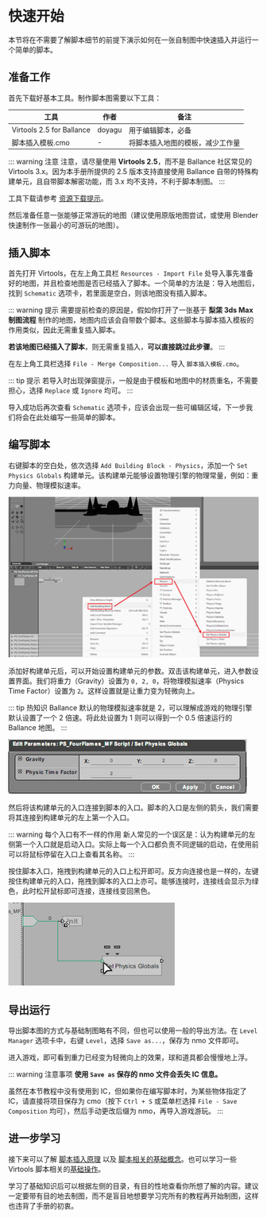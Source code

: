 # 快速开始

本节将在不需要了解脚本细节的前提下演示如何在一张自制图中快速插入并运行一个简单的脚本。

## 准备工作

首先下载好基本工具。制作脚本图需要以下工具：

| 工具                      | 作者   | 备注                             |
| ------------------------- | ------ | -------------------------------- |
| Virtools 2.5 for Ballance | doyagu | 用于编辑脚本，必备               |
| 脚本插入模板.cmo          | -      | 将脚本插入地图的模板，减少工作量 |

::: warning 注意
注意，请尽量使用 **Virtools 2.5**，而不是 Ballance 社区常见的 Virtools 3.x。因为本手册所提供的 2.5 版本支持直接使用 Ballance 自带的特殊构建单元，且自带脚本解密功能，而 3.x 均不支持，不利于脚本制图。
:::

工具下载请参考 [资源下载提示](../../mapping/intro/installations#资源下载提示)。

然后准备任意一张能够正常游玩的地图（建议使用原版地图尝试，或使用 Blender 快速制作一张最小的可游玩的地图）。

## 插入脚本

首先打开 Virtools，在左上角工具栏 `Resources - Import File` 处导入事先准备好的地图，并且检查地图是否已经插入了脚本。一个简单的方法是：导入地图后，找到 `Schematic` 选项卡，若里面是空白，则该地图没有插入脚本。

::: warning 提示
需要提前检查的原因是，假如你打开了一张基于 **梨栠 3ds Max 制图流程** 制作的地图，地图内应该会自带数个脚本。这些脚本与脚本插入模板的作用类似，因此无需重复插入脚本。

**若该地图已经插入了脚本**，则无需重复插入，**可以直接跳过此步骤**。
:::

在左上角工具栏选择 `File - Merge Composition...` 导入 `脚本插入模板.cmo`。

::: tip 提示
若导入时出现弹窗提示，一般是由于模板和地图中的材质重名，不需要担心，选择 `Replace` 或 `Ignore` 均可。
:::

导入成功后再次查看 `Schematic` 选项卡，应该会出现一些可编辑区域，下一步我们将会在此处编写一些简单的脚本。

## 编写脚本

右键脚本的空白处，依次选择 `Add Building Block - Physics`，添加一个 `Set Physics Globals` 构建单元。该构建单元能够设置物理引擎的物理常量，例如：重力向量、物理模拟速率。

![add_physics_bb](../../../imgs/scripting_add_physics_bb.png)

添加好构建单元后，可以开始设置构建单元的参数。双击该构建单元，进入参数设置界面。我们将重力（Gravity）设置为 `0, 2, 0`，将物理模拟速率（Physics Time Factor）设置为 `2`。这样设置就是让重力变为轻微向上。

::: tip 热知识
Ballance 默认的物理模拟速率就是 2，可以理解成游戏的物理引擎默认设置了一个 2 倍速。将此处设置为 1 则可以得到一个 0.5 倍速运行的 Ballance 地图。
:::

![set_physics_bb](../../../imgs/scripting_set_physics_bb.png)

然后将该构建单元的入口连接到脚本的入口。脚本的入口是左侧的箭头，我们需要将其连接到构建单元的左上第一个入口。

::: warning 每个入口有不一样的作用
新人常见的一个误区是：认为构建单元的左侧第一个入口就是启动入口。实际上每一个入口都负责不同逻辑的启动，在使用前可以将鼠标停留在入口上查看其名称。
:::

按住脚本入口，拖拽到构建单元的入口上松开即可。反方向连接也是一样的，左键按住构建单元的入口，拖拽到脚本的入口上亦可。能够连接时，连接线会显示为绿色，此时松开鼠标即可连接，连接线变回黑色。

![connect_physics_bb](../../../imgs/scripting_connect_physics_bb.png)

## 导出运行

导出脚本图的方式与基础制图略有不同，但也可以使用一般的导出方法。在 `Level Manager` 选项卡中，右键 `Level`，选择 `Save as...`，保存为 nmo 文件即可。

进入游戏，即可看到重力已经变为轻微向上的效果，球和道具都会慢慢地上浮。

::: warning 注意事项
**使用 `Save as` 保存的 nmo 文件会丢失 IC 信息。**

虽然在本节教程中没有使用到 IC，但如果你在编写脚本时，为某些物体指定了 IC，请直接将项目保存为 cmo（按下 `Ctrl + S` 或菜单栏选择 `File - Save Composition` 均可），然后手动更改后缀为 nmo，再导入游戏游玩。
:::

## 进一步学习

接下来可以了解 [脚本插入原理](scripts-insertion) 以及 [脚本相关的基础概念](basic-concepts)。也可以学习一些 Virtools 脚本相关的[基础操作](basic-operations)。

学习了基础知识后可以根据左侧的目录，有目的性地查看你所想了解的内容。建议一定要带有目的地去制图，而不是盲目地想要学习完所有的教程再开始制图，这样也违背了手册的初衷。
